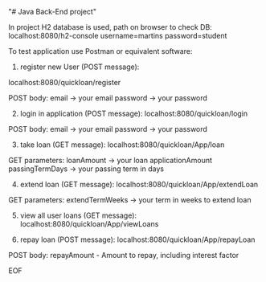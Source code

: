 "# Java Back-End project"

In project H2 database is used,
path on browser to check DB:
localhost:8080/h2-console
username=martins
password=student

To test application use Postman or equivalent software:

1. register new User (POST message):

localhost:8080/quickloan/register

POST body:
email -> your email
password -> your password

2. login in application (POST message):
localhost:8080/quickloan/login

POST body:
email -> your email
password -> your password

3. take loan (GET message):
localhost:8080/quickloan/App/loan

GET parameters:
loanAmount -> your loan applicationAmount
passingTermDays -> your passing term in days

4. extend loan (GET message):
localhost:8080/quickloan/App/extendLoan

GET parameters:
extendTermWeeks -> your term in weeks to extend loan

5.  view all user loans (GET message):
localhost:8080/quickloan/App/viewLoans

6. repay loan (POST message):
localhost:8080/quickloan/App/repayLoan

POST body:
repayAmount - Amount to repay, including interest factor

EOF

